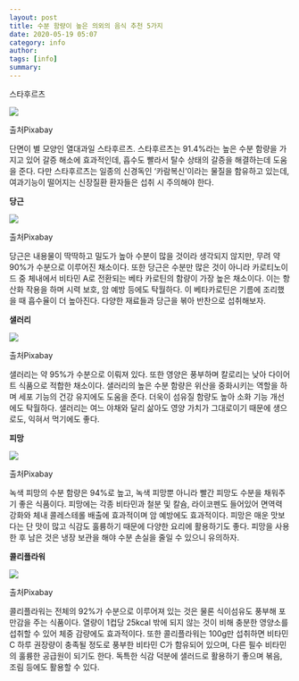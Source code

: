 ```yaml
---
layout: post
title: 수분 함량이 높은 의외의 음식 추천 5가지 
date: 2020-05-19 05:07
category: info
author: 
tags: [info]
summary: 
---
```



스타후르츠  

![](https://img1.daumcdn.net/thumb/R720x0/?fname=https%3A%2F%2Ft1.daumcdn.net%2Fliveboard%2Finterstella-story%2F32d2966fc99e4ba793f00de8f7dd3d19.JPG)

출처Pixabay

단면이 별 모양인 열대과일 스타후르츠. 스타후르츠는 91.4%라는 높은 수분 함량을 가지고 있어 갈증 해소에 효과적인데, 흡수도 빨라서 탈수 상태의 갈증을 해결하는데 도움을 준다. 다만 스타후르츠는 일종의 신경독인 ‘카람복신’이라는 물질을 함유하고 있는데, 여과기능이 떨어지는 신장질환 환자들은 섭취 시 주의해야 한다.

**당근**

![](https://img1.daumcdn.net/thumb/R720x0/?fname=https%3A%2F%2Ft1.daumcdn.net%2Fliveboard%2Finterstella-story%2Fc196c3da51cc4a8c826721c84b0a57ff.JPG)

출처Pixabay

당근은 내용물이 딱딱하고 밀도가 높아 수분이 많을 것이라 생각되지 않지만, 무려 약 90%가 수분으로 이루어진 채소이다. 또한 당근은 수분만 많은 것이 아니라 카로티노이드 중 체내에서 비타민 A로 전환되는 베타 카로틴의 함량이 가장 높은 채소이다. 이는 항산화 작용을 하며 시력 보호, 암 예방 등에도 탁월하다. 이 베타카로틴은 기름에 조리했을 때 흡수율이 더 높아진다. 다양한 재료들과 당근을 볶아 반찬으로 섭취해보자.

**샐러리**

![](https://img1.daumcdn.net/thumb/R720x0/?fname=https%3A%2F%2Ft1.daumcdn.net%2Fliveboard%2Finterstella-story%2F1a93f8829f664aed9ab453621cb54e47.JPG)

출처Pixabay

샐러리는 약 95%가 수분으로 이뤄져 있다. 또한 영양은 풍부하며 칼로리는 낮아 다이어트 식품으로 적합한 채소이다. 샐러리의 높은 수분 함량은 위산을 중화시키는 역할을 하며 세포 기능의 건강 유지에도 도움을 준다. 더욱이 섬유질 함량도 높아 소화 기능 개선에도 탁월하다. 샐러리는 여느 야채와 달리 삶아도 영양 가치가 그대로이기 때문에 생으로도, 익혀서 먹기에도 좋다.

**피망**

![](https://img1.daumcdn.net/thumb/R720x0/?fname=https%3A%2F%2Ft1.daumcdn.net%2Fliveboard%2Finterstella-story%2F3fa9ae052ae74d8b93c0310402c9502d.JPG)

출처Pixabay

녹색 피망의 수분 함량은 94%로 높고, 녹색 피망뿐 아니라 빨간 피망도 수분을 채워주기 좋은 식품이다. 피망에는 각종 비타민과 철분 및 칼슘, 라이코펜도 들어있어 면역력 강화와 체내 콜레스테롤 배출에 효과적이며 암 예방에도 효과적이다. 피망은 매운 맛보다는 단 맛이 많고 식감도 훌륭하기 때문에 다양한 요리에 활용하기도 좋다. 피망을 사용한 후 남은 것은 냉장 보관을 해야 수분 손실을 줄일 수 있으니 유의하자.

**콜리플라워**

![](https://img1.daumcdn.net/thumb/R720x0/?fname=https%3A%2F%2Ft1.daumcdn.net%2Fliveboard%2Finterstella-story%2F758826504f744df9a91bed76624f881a.JPG)

출처Pixabay

콜리플라워는 전체의 92%가 수분으로 이루어져 있는 것은 물론 식이섬유도 풍부해 포만감을 주는 식품이다. 열량이 1컵당 25kcal 밖에 되지 않는 것이 비해 충분한 영양소를 섭취할 수 있어 체중 감량에도 효과적이다. 또한 콜리플라워는 100g만 섭취하면 비타민 C 하루 권장량이 충족될 정도로 풍부한 비타민 C가 함유되어 있으며, 다른 필수 비타민의 훌륭한 공급원이 되기도 한다. 독특한 식감 덕분에 샐러드로 활용하기 좋으며 볶음, 조림 등에도 활용할 수 있다.